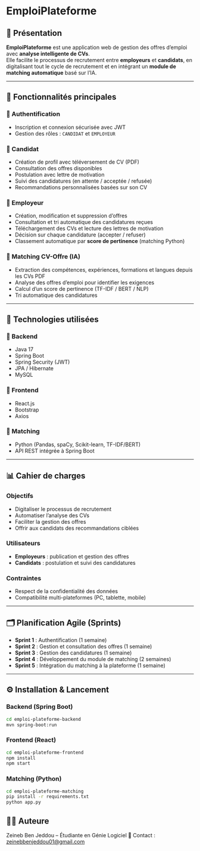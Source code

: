 # EmploiPlateforme

## 📌 Présentation

**EmploiPlateforme** est une application web de gestion des offres d’emploi avec **analyse intelligente de CVs**.  
Elle facilite le processus de recrutement entre **employeurs** et **candidats**, en digitalisant tout le cycle de recrutement et en intégrant un **module de matching automatique** basé sur l’IA.

---

## 🚀 Fonctionnalités principales

### 🔐 Authentification

- Inscription et connexion sécurisée avec JWT
- Gestion des rôles : `CANDIDAT` et `EMPLOYEUR`

### 👤 Candidat

- Création de profil avec téléversement de CV (PDF)
- Consultation des offres disponibles
- Postulation avec lettre de motivation
- Suivi des candidatures (en attente / acceptée / refusée)
- Recommandations personnalisées basées sur son CV

### 🏢 Employeur

- Création, modification et suppression d’offres
- Consultation et tri automatique des candidatures reçues
- Téléchargement des CVs et lecture des lettres de motivation
- Décision sur chaque candidature (accepter / refuser)
- Classement automatique par **score de pertinence** (matching Python)

### 🤖 Matching CV-Offre (IA)

- Extraction des compétences, expériences, formations et langues depuis les CVs PDF
- Analyse des offres d’emploi pour identifier les exigences
- Calcul d’un score de pertinence (TF-IDF / BERT / NLP)
- Tri automatique des candidatures

---

## 🧱 Technologies utilisées

### 🔧 Backend

- Java 17
- Spring Boot
- Spring Security (JWT)
- JPA / Hibernate
- MySQL

### 🎨 Frontend

- React.js
- Bootstrap
- Axios

### 🤖 Matching

- Python (Pandas, spaCy, Scikit-learn, TF-IDF/BERT)
- API REST intégrée à Spring Boot

---

## 📊 Cahier de charges

### Objectifs

- Digitaliser le processus de recrutement
- Automatiser l’analyse des CVs
- Faciliter la gestion des offres
- Offrir aux candidats des recommandations ciblées

### Utilisateurs

- **Employeurs** : publication et gestion des offres
- **Candidats** : postulation et suivi des candidatures

### Contraintes

- Respect de la confidentialité des données
- Compatibilité multi-plateformes (PC, tablette, mobile)

---

## 🗂️ Planification Agile (Sprints)

- **Sprint 1** : Authentification (1 semaine)
- **Sprint 2** : Gestion et consultation des offres (1 semaine)
- **Sprint 3** : Gestion des candidatures (1 semaine)
- **Sprint 4** : Développement du module de matching (2 semaines)
- **Sprint 5** : Intégration du matching à la plateforme (1 semaine)

---

## ⚙️ Installation & Lancement

### Backend (Spring Boot)

```bash
cd emploi-plateforme-backend
mvn spring-boot:run
```

### Frontend (React)

```bash
cd emploi-plateforme-frontend
npm install
npm start
```

### Matching (Python)

```bash
cd emploi-plateforme-matching
pip install -r requirements.txt
python app.py
```

## 👩‍💻 Auteure

Zeineb Ben Jeddou – Étudiante en Génie Logiciel
📧 Contact : zeinebbenjeddou01@gmail.com

```

```
